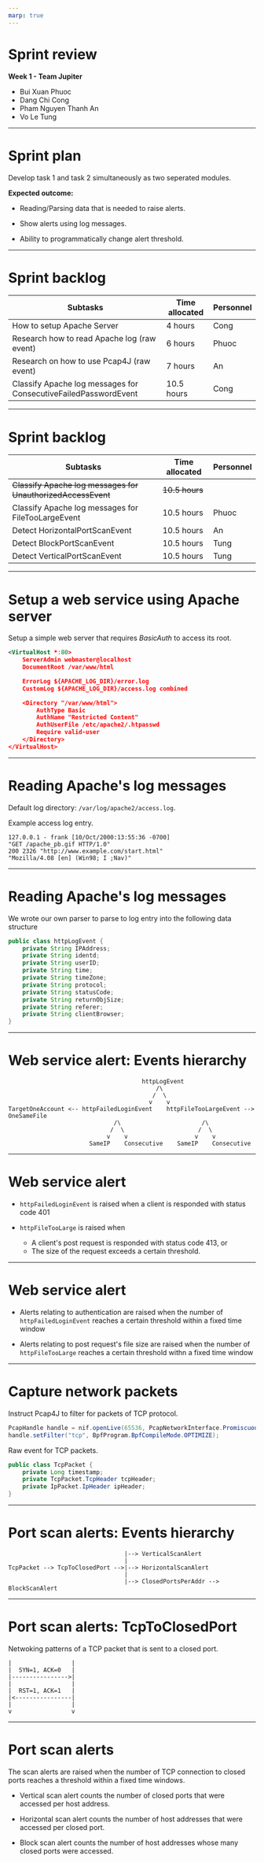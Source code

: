 ```yaml
---
marp: true
---
```


# Sprint review

**Week 1 - Team Jupiter**

+ Bui Xuan Phuoc
+ Dang Chi Cong
+ Pham Nguyen Thanh An
+ Vo Le Tung

---

# Sprint plan

Develop task 1 and task 2 simultaneously as two seperated modules.

**Expected outcome:**

+ Reading/Parsing data that is needed to raise alerts.

+ Show alerts using log messages.

+ Ability to programmatically change alert threshold.

---

# Sprint backlog

| Subtasks | Time allocated | Personnel |
|----------|----------------|-----------|
| How to setup Apache Server | 4 hours | Cong |
| Research how to read Apache log (raw event) | 6 hours | Phuoc |
| Research on how to use Pcap4J (raw event) | 7 hours | An |
| Classify Apache log messages for ConsecutiveFailedPasswordEvent | 10.5 hours | Cong |

---

# Sprint backlog

| Subtasks | Time allocated | Personnel |
|----------|----------------|-----------|
| ~~Classify Apache log messages for UnauthorizedAccessEvent~~ | ~~10.5 hours~~ | |
| Classify Apache log messages for FileTooLargeEvent | 10.5 hours | Phuoc |
| Detect HorizontalPortScanEvent | 10.5 hours | An |
| Detect BlockPortScanEvent | 10.5 hours | Tung |
| Detect VerticalPortScanEvent | 10.5 hours | Tung |

---

# Setup a web service using Apache server

Setup a simple web server that requires *BasicAuth* to access its root.

```xml
<VirtualHost *:80>
    ServerAdmin webmaster@localhost
    DocumentRoot /var/www/html

    ErrorLog ${APACHE_LOG_DIR}/error.log
    CustomLog ${APACHE_LOG_DIR}/access.log combined

    <Directory "/var/www/html">
        AuthType Basic
        AuthName "Restricted Content"
        AuthUserFile /etc/apache2/.htpasswd
        Require valid-user
    </Directory>
</VirtualHost>
```

---

# Reading Apache's log messages

Default log directory: `/var/log/apache2/access.log`.

Example access log entry.

```
127.0.0.1 - frank [10/Oct/2000:13:55:36 -0700]
"GET /apache_pb.gif HTTP/1.0"
200 2326 "http://www.example.com/start.html"
"Mozilla/4.08 [en] (Win98; I ;Nav)"
```

---

# Reading Apache's log messages

We wrote our own parser to parse to log entry into the following data structure

```java
public class httpLogEvent {
    private String IPAddress;
    private String identd;
    private String userID;
    private String time;
    private String timeZone;
    private String protocol;
    private String statusCode;
    private String returnObjSize;
    private String referer;
    private String clientBrowser;
}
```

---

# Web service alert: Events hierarchy

```text
                                      httpLogEvent
                                          /\
                                         /  \
                                        v    v
TargetOneAccount <-- httpFailedLoginEvent    httpFileTooLargeEvent --> OneSameFile
                              /\                       /\
                             /  \                     /  \
                            v    v                   v    v
                       SameIP    Consecutive    SameIP    Consecutive
```

---

# Web service alert

+ `httpFailedLoginEvent` is raised when a client is responded with status code 401

+ `httpFileTooLarge` is raised when
    + A client's post request is responded with status code 413, or
    + The size of the request exceeds a certain threshold.

---

# Web service alert

+ Alerts relating to authentication are raised when the number of `httpFailedLoginEvent` reaches a certain threshold within a fixed time window

+ Alerts relating to post request's file size are raised when the number of `httpFileTooLarge` reaches a certain threshold withn a fixed time window

---

# Capture network packets

Instruct Pcap4J to filter for packets of TCP protocol.

```java
PcapHandle handle = nif.openLive(65536, PcapNetworkInterface.PromiscuousMode.PROMISCUOUS, 100);
handle.setFilter("tcp", BpfProgram.BpfCompileMode.OPTIMIZE);
```

Raw event for TCP packets.

```java
public class TcpPacket {
    private Long timestamp;
    private TcpPacket.TcpHeader tcpHeader;
    private IpPacket.IpHeader ipHeader;
}
```

---

# Port scan alerts: Events hierarchy

```text
                                 |--> VerticalScanAlert
                                 |
TcpPacket --> TcpToClosedPort -->|--> HorizontalScanAlert
                                 |
                                 |--> ClosedPortsPerAddr --> BlockScanAlert
```

---

# Port scan alerts: TcpToClosedPort

Netwoking patterns of a TCP packet that is sent to a closed port.

```
|                 |
|  SYN=1, ACK=0   |
|---------------->|
|                 |
|  RST=1, ACK=1   |
|<----------------|
|                 |
v                 v
```

---

# Port scan alerts

The scan alerts are raised when the number of TCP connection to closed ports reaches a threshold within a fixed time windows.

+ Vertical scan alert counts the number of closed ports that were accessed per host address.

+ Horizontal scan alert counts the number of host addresses that were accessed per closed port.

+ Block scan alert counts the number of host addresses whose many closed ports were accessed.

